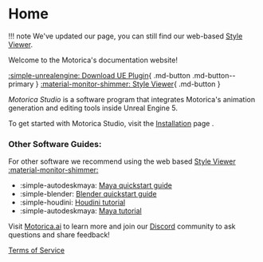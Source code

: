 # Home

!!! note
    We've updated our page, you can still find our web-based [Style Viewer](http://mogen.motorica.ai).
    
Welcome to the Motorica's documentation website!

[:simple-unrealengine: Download UE Plugin](https://mostudiodocs.pages.dev/downloads/){ .md-button .md-button--primary } [:material-monitor-shimmer: Style Viewer](https://mogen.motorica.ai/){ .md-button }

*Motorica Studio* is a software program that integrates Motorica's animation generation and editing tools inside Unreal Engine 5.

To get started with Motorica Studio, visit the [Installation](get-started/index.md) page .

### Other Software Guides:

For other software we recommend using the web based [Style Viewer :material-monitor-shimmer:](https://mogen.motorica.ai/)

<div class="grid cards" markdown>

- :simple-autodeskmaya: [Maya quickstart guide](https://www.motorica.ai/s/Quickstart_guide_maya.pdf)
- :simple-blender: [Blender quickstart guide](https://www.motorica.ai/s/Quickstart_guide_blender.pdf)
- :simple-houdini: [Houdini tutorial](https://youtu.be/m5ZcMsATAfg)
- :simple-autodeskmaya: [Maya tutorial](https://vimeo.com/831841460)

</div>

Visit [Motorica.ai](https://www.motorica.ai/) to learn more and join our [Discord](https://discord.com/invite/KWRqNzcjYA) community to ask questions and share feedback!

[Terms of Service](ToS.md)
